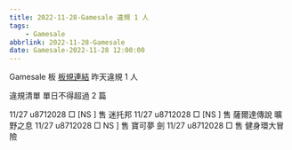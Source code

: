 ```yaml
---
title: 2022-11-28-Gamesale 違規 1 人
tags:
    - Gamesale
abbrlink: 2022-11-28-Gamesale
date: Gamesale-2022-11-28 12:00:00
---
```

Gamesale 板 [板規連結](https://www.ptt.cc/bbs/Gossiping/M.1637425085.A.07D.html)
昨天違規 1 人
<!-- more -->

違規清單
單日不得超過 2 篇

11/27 u8712028 □ [NS  ] 售 迷托邦
11/27 u8712028 □ [NS  ] 售 薩爾達傳說 曠野之息
11/27 u8712028 □ NS  ] 售 寶可夢 劍
11/27 u8712028 □ 售 健身環大冒險